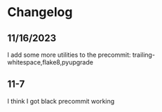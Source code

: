 # Changelog

## 11/16/2023

I add some more utilities to the precommit: trailing-whitespace,flake8,pyupgrade


## 11-7
I think I got black precommit working
